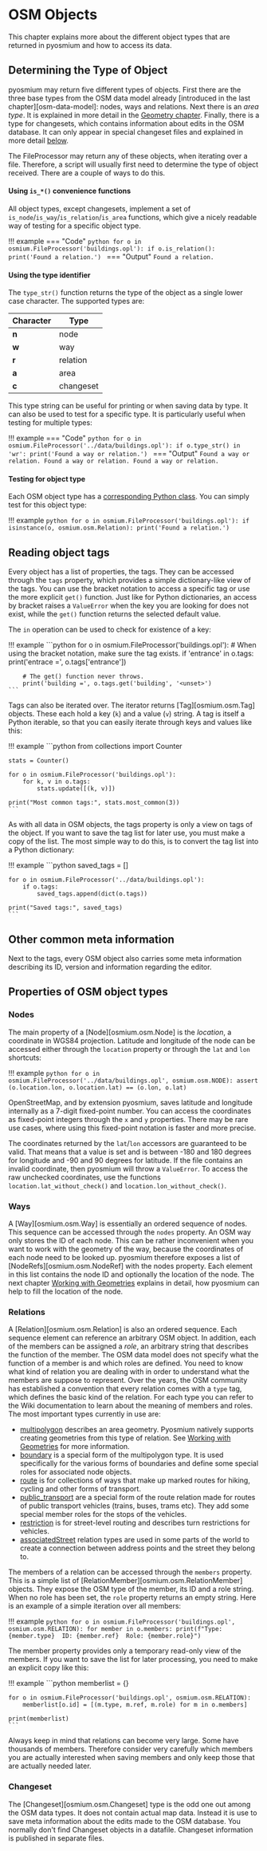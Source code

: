 # OSM Objects

This chapter explains more about the different object types that are
returned in pyosmium and how to access its data.

## Determining the Type of Object

pyosmium may return five different types of objects. First there are the
three base types from the OSM data model already
[introduced in the last chapter][osm-data-model]:
nodes, ways and relations. Next there is an _area type_. It is explained
in more detail in the [Geometry chapter](03-Working-with-Geometries.md#areas).
Finally, there is a type for changesets, which contains information about
edits in the OSM database. It can only appear in special changeset files
and explained in more detail [below](#changeset).

The FileProcessor may return any of these objects, when iterating over a file.
Therefore, a script will usually first need to determine the type of object
received. There are a couple of ways to do this.

#### Using `is_*()` convenience functions

All object types, except changesets, implement a set of
`is_node`/`is_way`/`is_relation`/`is_area` functions, which give a nicely
readable way of testing for a specific object type.

!!! example
    === "Code"
    ```python
    for o in osmium.FileProcessor('buildings.opl'):
        if o.is_relation():
            print('Found a relation.')
    ```
    === "Output"
    ```
    Found a relation.
    ```

#### Using the type identifier

The `type_str()` function returns the type of the object as a single
lower case character. The supported types are:

| Character | Type      |
|-----------|-----------|
| __n__     | node      |
| __w__     | way       |
| __r__     | relation  |
| __a__     | area      |
| __c__     | changeset |

This type string can be useful for printing or when saving data by
type. It can also be used to test for a specific type. It is particularly
useful when testing for multiple types:

!!! example
    === "Code"
    ```python
    for o in osmium.FileProcessor('../data/buildings.opl'):
        if o.type_str() in 'wr':
            print('Found a way or relation.')
    ```
    === "Output"
    ```
    Found a way or relation.
    Found a way or relation.
    Found a way or relation.
    ```

#### Testing for object type

Each OSM object type has a [corresponding Python class](../reference/Dataclasses.md).
You can simply test for this object type:

!!! example
    ```python
    for o in osmium.FileProcessor('buildings.opl'):
        if isinstance(o, osmium.osm.Relation):
            print('Found a relation.')
    ```


## Reading object tags

Every object has a list of properties, the tags. They can be accessed through
the `tags` property, which provides a simple dictionary-like view of the tags.
You can use the bracket notation to access a specific tag or use the more
explicit `get()` function. Just like for Python dictionaries, an access by
bracket raises a `ValueError` when the key you are looking for does not exist,
while the `get()` function returns the selected default value.

The `in` operation can be used to check for existence of a key:

!!! example
    ```python
    for o in osmium.FileProcessor('buildings.opl'):
        # When using the bracket notation, make sure the tag exists.
        if 'entrance' in o.tags:
            print('entrace =', o.tags['entrance'])

        # The get() function never throws.
        print('building =', o.tags.get('building', '<unset>')
    ```

Tags can also be iterated over. The iterator returns [Tag][osmium.osm.Tag]
objects. These each hold a key (`k`) and a value (`v`) string. A tag is
itself a Python iterable, so that you can easily iterate through keys and
values like this:

!!! example
    ```python
    from collections import Counter

    stats = Counter()

    for o in osmium.FileProcessor('buildings.opl'):
        for k, v in o.tags:
            stats.update([(k, v)])

    print("Most common tags:", stats.most_common(3))
    ```

As with all data in OSM objects, the tags property is only a view on tags
of the object. If you want to save the tag list for later use, you must make
a copy of the list. The most simple way to do this, is to convert the tag
list into a Python dictionary:

!!! example
    ```python
    saved_tags = []

    for o in osmium.FileProcessor('../data/buildings.opl'):
        if o.tags:
            saved_tags.append(dict(o.tags))

    print("Saved tags:", saved_tags)
    ```


## Other common meta information

Next to the tags, every OSM object also carries some meta information
describing its ID, version and information regarding the editor.

## Properties of OSM object types

### Nodes

The main property of a [Node][osmium.osm.Node] is the _location_,
a coordinate in WGS84 projection.
Latitude and longitude of the node can be accessed either through the
`location` property or through the `lat` and `lon` shortcuts:

!!! example
    ```python
    for o in osmium.FileProcessor('../data/buildings.opl', osmium.osm.NODE):
        assert (o.location.lon, o.location.lat) == (o.lon, o.lat)
    ```

OpenStreetMap, and by extension pyosmium, saves latitude and longitude
internally as a 7-digit fixed-point number. You can access the coordinates
as fixed-point integers through the `x` and `y` properties. There may be rare
use cases, where using this fixed-point notation is faster and more precise.

The coordinates returned by the `lat`/`lon` accessors are guaranteed to be
valid. That means that a value is set and is between -180 and 180 degrees
for longitude and -90 and 90 degrees for latitude. If the file contains
an invalid coordinate, then pyosmium will throw a `ValueError`. To access
the raw unchecked coordinates, use the
functions `location.lat_without_check()` and `location.lon_without_check()`.

### Ways

A [Way][osmium.osm.Way] is essentially an ordered sequence of nodes. This
sequence can be accessed through the `nodes` property. An OSM way only
stores the ID of each node. This can be rather inconvenient when you want
to work with the geometry of the way, because the coordinates of each
node need to be looked up. pyosmium therefore exposes a list of
[NodeRefs][osmium.osm.NodeRef] with the nodes property. Each element in this
list contains the node ID and optionally the location of the node. The
next chapter [Working with Geometries](03-Working-with-Geometries.md)
explains in detail, how pyosmium can help to fill the location of the node.

### Relations

A [Relation][osmium.osm.Relation] is also an ordered sequence. Each sequence
element can reference an arbitrary OSM object. In addition, each of the
members can be assigned a _role_, an arbitrary string that describes the
function of the member. The OSM data model does not specify what the function
of a member is and which roles are defined. You need to know what kind
of relation you are dealing with in order to understand what the members
are suppose to represent. Over the years, the OSM community has established
a convention that every relation comes with a `type` tag, which defines
the basic kind of the relation. For each type you can refer to the
Wiki documentation to learn about the meaning of members and roles.
The most important types currently in use are:

* [multipolygon](https://wiki.openstreetmap.org/wiki/Relation:multipolygon)
  describes an area geometry. Pyosmium natively supports creating geometries
  from this type of relation. See
  [Working with Geometries](03-Working-with-Geometries.md) for more information.
* [boundary](https://wiki.openstreetmap.org/wiki/Relation:boundary) 
  is a special form of the multipolygon type. It is used specifically for
  the various forms of boundaries and define some special roles
  for associated node objects.
* [route](https://wiki.openstreetmap.org/wiki/Relation:route) is for
  collections of ways that make up marked routes for hiking, cycling
  and other forms of transport.
* [public_transport](https://wiki.openstreetmap.org/wiki/Relation:public_transport)
  are a special form of the route relation made for routes of public transport
  vehicles (trains, buses, trams etc). They add some special member roles
  for the stops of the vehicles.
* [restriction](https://wiki.openstreetmap.org/wiki/Relation%3Arestriction)
  is for street-level routing and describes turn restrictions for vehicles.
* [associatedStreet](https://wiki.openstreetmap.org/wiki/Relation:associatedStreet)
  relation types are used in some parts of the world to create a connection
  between address points and the street they belong to.

The members of a relation can be accessed through the `members` property.
This is a simple list of [RelationMember][osmium.osm.RelationMember] objects.
They expose the OSM type of the member, its ID and a role string. When no
role has been set, the `role` property returns an empty string. Here is an
example of a simple iteration over all members:

!!! example
    ```python
    for o in osmium.FileProcessor('buildings.opl', osmium.osm.RELATION):
        for member in o.members:
            print(f"Type: {member.type}  ID: {member.ref}  Role: {member.role}")
    ```


The member property provides only a temporary read-only view of the members.
If you want to save the list for later processing, you need to make an explicit
copy like this:

!!! example
    ```python
    memberlist = {}

    for o in osmium.FileProcessor('buildings.opl', osmium.osm.RELATION):
        memberlist[o.id] = [(m.type, m.ref, m.role) for m in o.members]

    print(memberlist)
    ```


Always keep in mind that relations can become very large. Some have thousands
of members. Therefore consider very carefully which members you are actually
interested when saving members and only keep those that are actually needed later.

### Changeset

The [Changeset][osmium.osm.Changeset] type is the odd one out among the
OSM data types. It does not contain actual map data. Instead it is use
to save meta information about the edits made to the OSM database. You
normally don't find Changeset objects in a datafile. Changeset information
is published in separate files.

